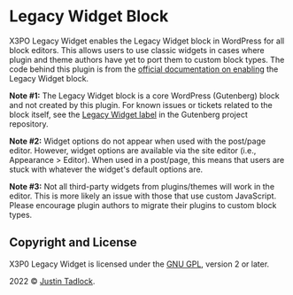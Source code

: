 # Legacy Widget Block

X3PO Legacy Widget enables the Legacy Widget block in WordPress for all block editors.  This allows users to use classic widgets in cases where plugin and theme authors have yet to port them to custom block types.  The code behind this plugin is from the [official documentation on enabling](https://developer.wordpress.org/block-editor/how-to-guides/widgets/legacy-widget-block/#using-the-legacy-widget-block-in-other-block-editors-advanced) the Legacy Widget block.

**Note #1:** The Legacy Widget block is a core WordPress (Gutenberg) block and not created by this plugin. For known issues or tickets related to the block itself, see the [Legacy Widget label](https://github.com/WordPress/gutenberg/labels/%5BBlock%5D%20Legacy%20Widget) in the Gutenberg project repository.

**Note #2:** Widget options do not appear when used with the post/page editor.  However, widget options are available via the site editor (i.e., Appearance > Editor).  When used in a post/page, this means that users are stuck with whatever the widget's default options are.

**Note #3:** Not all third-party widgets from plugins/themes will work in the editor.  This is more likely an issue with those that use custom JavaScript.  Please encourage plugin authors to migrate their plugins to custom block types.

## Copyright and License

X3P0 Legacy Widget is licensed under the [GNU GPL](http://www.gnu.org/licenses/old-licenses/gpl-2.0.html), version 2 or later.

2022 &copy; [Justin Tadlock](http://justintadlock.com).
